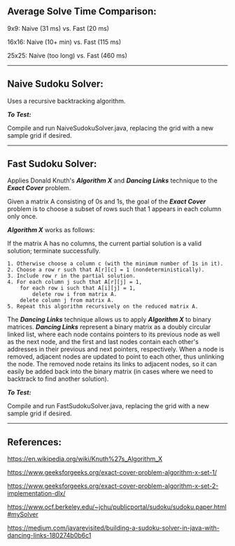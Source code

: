 ## Average Solve Time Comparison:
9x9: Naive (31 ms) vs. Fast (20 ms)

16x16: Naive (10+ min) vs. Fast (115 ms)

25x25: Naive (too long) vs. Fast (460 ms)

-----------------------------------------------------

## Naive Sudoku Solver:
Uses a recursive backtracking algorithm.

***To Test:***

Compile and run NaiveSudokuSolver.java, replacing the grid with a new sample grid if desired.

-----------------------------------------------------

## Fast Sudoku Solver:
Applies Donald Knuth's ***Algorithm X*** and ***Dancing Links*** technique to the ***Exact Cover*** problem. 

Given a matrix A consisting of 0s and 1s, the goal of the ***Exact Cover*** problem is to choose a subset of rows such that 1 appears in each column only once.

***Algorithm X*** works as follows:

If the matrix A has no columns, the current partial solution is a valid solution; terminate successfully.

    1. Otherwise choose a column c (with the minimum number of 1s in it).
    2. Choose a row r such that A[r][c] = 1 (nondeterministically).
    3. Include row r in the partial solution.
    4. For each column j such that A[r][j] = 1,
        for each row i such that A[i][j] = 1,
            delete row i from matrix A.
        delete column j from matrix A.
    5. Repeat this algorithm recursively on the reduced matrix A.

The ***Dancing Links*** technique allows us to apply ***Algorithm X*** to binary matrices. ***Dancing Links*** represent a binary matrix as a doubly circular linked list, where each node contains pointers to its previous node as well as the next node, and the first and last nodes contain each other's addresses in their previous and next pointers, respectively. When a node is removed, adjacent nodes are updated to point to each other, thus unlinking the node. The removed node retains its links to adjacent nodes, so it can easily be added back into the binary matrix (in cases where we need to backtrack to find another solution).

***To Test:***

Compile and run FastSudokuSolver.java, replacing the grid with a new sample grid if desired.

-----------------------------------------------------

## References:
https://en.wikipedia.org/wiki/Knuth%27s_Algorithm_X

https://www.geeksforgeeks.org/exact-cover-problem-algorithm-x-set-1/ 

https://www.geeksforgeeks.org/exact-cover-problem-algorithm-x-set-2-implementation-dlx/ 

https://www.ocf.berkeley.edu/~jchu/publicportal/sudoku/sudoku.paper.html#mySolver

https://medium.com/javarevisited/building-a-sudoku-solver-in-java-with-dancing-links-180274b0b6c1